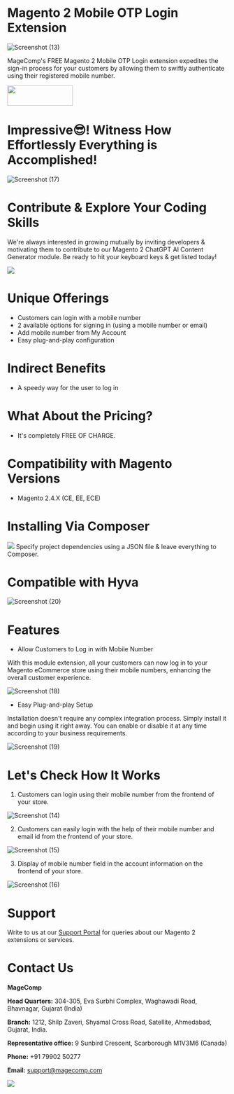 # Magento 2 Mobile OTP Login Extension
![Screenshot (13)](https://github.com/magecomp/magento2-mobile-login-free/assets/8856845/e33e13a5-3548-4f00-98fd-710939c42d2e)

MageComp's FREE Magento 2 Mobile OTP Login extension expedites the sign-in process for your customers by allowing them to swiftly authenticate using their registered mobile number.

<a href="https://magecomp.com/magento-2-chatgpt-ai-content-generator.html" target="_blank"><img width="150" height="46" src="https://magecomp.com/media/button.webp"></a>

# Impressive😎! Witness How Effortlessly Everything is Accomplished!

![Screenshot (17)](https://github.com/magecomp/magento2-mobile-login-free/assets/8856845/ede946ac-fa7e-46fb-8932-b1b8b7c3137b)

# Contribute & Explore Your Coding Skills
We're always interested in growing mutually by inviting developers & motivating them to contribute to our Magento 2 ChatGPT AI Content Generator module. Be ready to hit your keyboard keys & get listed today!

<a href="https://github.com/magecomp/Magento-2-ChatGPT-AI-Content-Generator/graphs/contributors">
  <img src="https://contrib.rocks/image?repo=magecomp/Magento-2-ChatGPT-AI-Content-Generator" />
</a>

# Unique Offerings
* Customers can login with a mobile number
* 2 available options for signing in (using a mobile number or email)
* Add mobile number from My Account
* Easy plug-and-play configuration

# Indirect Benefits

* A speedy way for the user to log in

# What About the Pricing?

* It's completely FREE OF CHARGE.

# Compatibility with Magento Versions

* Magento 2.4.X (CE, EE, ECE)

# Installing Via Composer
  
<img src="https://i.ibb.co/NjGRFCt/composer.png">
Specify project dependencies using a JSON file & leave everything to Composer.

# Compatible with Hyva 

![Screenshot (20)](https://github.com/magecomp/magento2-mobile-login-free/assets/8856845/c0a5c632-fa58-4b84-bba4-2a3d26e4358e)


# Features

* Allow Customers to Log in with Mobile Number
  
With this module extension, all your customers can now log in to your Magento eCommerce store using their mobile numbers, enhancing the overall customer experience.

![Screenshot (18)](https://github.com/magecomp/magento2-mobile-login-free/assets/8856845/d8415c72-fd4d-4518-95b5-7d70f526aef7)

* Easy Plug-and-play Setup
  
Installation doesn't require any complex integration process. Simply install it and begin using it right away. You can enable or disable it at any time according to your business requirements.

![Screenshot (19)](https://github.com/magecomp/magento2-mobile-login-free/assets/8856845/9b5c415c-7c46-47cf-8fc3-cfa27992e706)

# Let's Check How It Works

1. Customers can login using their mobile number from the frontend of your store.

![Screenshot (14)](https://github.com/magecomp/magento2-mobile-login-free/assets/8856845/8294d16f-467e-4a22-82a5-499f22e61808)

2. Customers can easily login with the help of their mobile number and email id from the frontend of your store.

![Screenshot (15)](https://github.com/magecomp/magento2-mobile-login-free/assets/8856845/4fbdcc74-fcc1-427e-be0b-ce3a88971473)

3. Display of mobile number field in the account information on the frontend of your store.

![Screenshot (16)](https://github.com/magecomp/magento2-mobile-login-free/assets/8856845/66ba9c49-0a15-4ce2-900f-2d6605bf9255)

# Support

Write to us at our [Support Portal](https://magecomp.com/support/) for queries about our Magento 2 extensions or services.

# Contact Us
**MageComp**

**Head Quarters:** 304-305, Eva Surbhi Complex, Waghawadi Road, Bhavnagar, Gujarat (India)

**Branch:** 1212, Shilp Zaveri, Shyamal Cross Road, Satellite, Ahmedabad, Gujarat, India.

**Representative office:** 9 Sunbird Crescent, Scarborough M1V3M6 (Canada)

**Phone:** +91 79902 50277

**Email:** [support@magecomp.com](mailto:support@magecomp.com)

<img src="https://magecomp.com/media/logo/websites/1/Magecomp_Logo_251x51.png">
